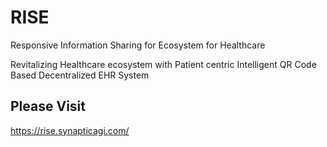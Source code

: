 # RISE
Responsive Information Sharing for Ecosystem for Healthcare

Revitalizing Healthcare ecosystem with Patient centric Intelligent QR Code Based
Decentralized EHR System

## Please Visit
https://rise.synapticagi.com/ 
